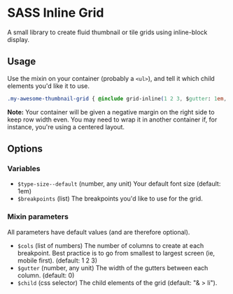 # SASS Inline Grid

A small library to create fluid thumbnail or tile grids using inline-block display.

## Usage

Use the mixin on your container (probably a `<ul>`), and tell it which child elements you'd like it to use.

````css
.my-awesome-thumbnail-grid { @include grid-inline(1 2 3, $gutter: 1em, $child: "& > li"); }
````

**Note:** Your container will be given a negative margin on the right side to keep row width even. You may need to wrap it in another container if, for instance, you're using a centered layout.

## Options

### Variables

- `$type-size--default` (number, any unit) Your default font size (default: 1em)
- `$breakpoints` (list) The breakpoints you'd like to use for the grid.

### Mixin parameters

All parameters have default values (and are therefore optional).

- `$cols` (list of numbers) The number of columns to create at each breakpoint. Best practice is to go from smallest to largest screen (ie, mobile first). (default: 1 2 3)
- `$gutter` (number, any unit) The width of the gutters between each column. (default: 0)
- `$child` (css selector) The child elements of the grid (default: "& > li").

